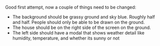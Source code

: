 Good first attempt, now a couple of things need to be changed:
- The background should be grassy ground and sky blue. Roughly half and half. People should only be able to be drawn on the ground.
- The house should be on the right side of the screen on the ground.
- The left side should have a modal that shows weather detail like humidity, temperature, and whether its sunny or not